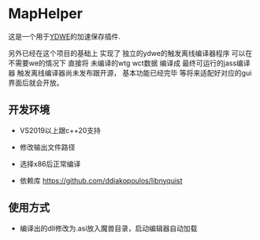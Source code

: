# MapHelper
这是一个用于[YDWE](https://github.com/actboy168/YDWE)的加速保存插件.

​另外已经在这个项目的基础上 实现了 独立的ydwe的触发离线编译器程序
可以在不需要we的情况下 直接将 未编译的wtg wct数据 编译成 最终可运行的jass编译器
触发离线编译器尚未发布跟开源， 基本功能已经完毕 等将来适配好对应的gui界面后就会开放。

## 开发环境

* VS2019以上跟c++20支持 
* 修改输出文件路径
* 选择x86后正常编译

* 依赖库 https://github.com/ddiakopoulos/libnyquist  

## 使用方式

* 编译出的dll修改为.asi放入魔兽目录，启动编辑器自动加载
